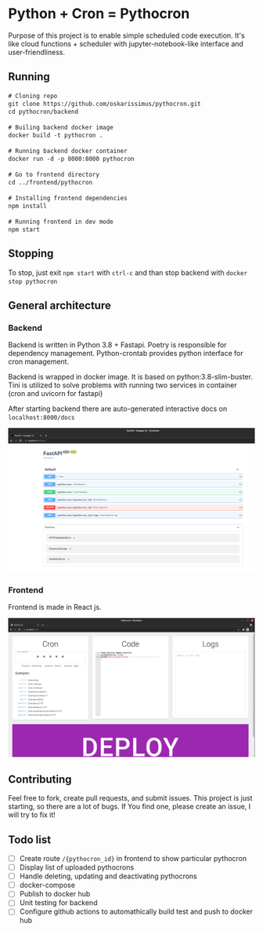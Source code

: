 # Python + Cron = Pythocron

Purpose of this project is to enable simple scheduled code execution. It's like cloud functions + scheduler with jupyter-notebook-like interface and user-friendliness.


## Running
```
# Cloning repo
git clone https://github.com/oskarissimus/pythocron.git
cd pythocron/backend

# Builing backend docker image
docker build -t pythocron .

# Running backend docker container
docker run -d -p 8000:8000 pythocron

# Go to frontend directory
cd ../frontend/pythocron

# Installing frontend dependencies
npm install

# Running frontend in dev mode
npm start
```

## Stopping
To stop, just exit `npm start` with `ctrl-c` and than stop backend with `docker stop pythocron`

## General architecture
### Backend

Backend is written in Python 3.8 + Fastapi. Poetry is responsible for dependency management. Python-crontab provides python interface for cron management.

Backend is wrapped in docker image. It is based on python:3.8-slim-buster. Tini is utilized to solve problems with running two services in container (cron and uvicorn for fastapi)

After starting backend there are auto-generated interactive docs on `localhost:8000/docs`

![Fastapi auto-generated interactive docs](docs/img/fastapi.png "Fastapi auto-generated interactive docs")


### Frontend
Frontend is made in React js.

![Main page](docs/img/mainpage.png "Main page")


## Contributing
Feel free to fork, create pull requests, and submit issues. This project is just starting, so there are a lot of bugs. If You find one, please create an issue, I will try to fix it!


## Todo list
- [ ] Create route `/{pythocron_id}` in frontend to show particular pythocron
- [ ] Display list of uploaded pythocrons
- [ ] Handle deleting, updating and deactivating pythocrons
- [ ] docker-compose
- [ ] Publish to docker hub
- [ ] Unit testing for backend
- [ ] Configure github actions to automathically build test and push to docker hub